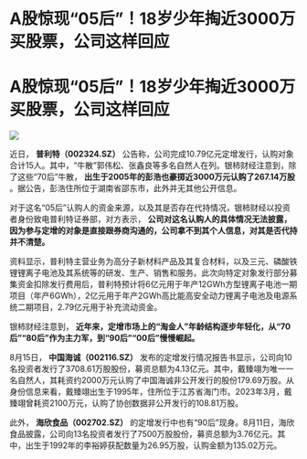 # A股惊现“05后”！18岁少年掏近3000万买股票，公司这样回应

# A股惊现“05后”！18岁少年掏近3000万买股票，公司这样回应

![](https://inews.gtimg.com/om_bt/OYeZvoO9cvTI6yRn9mafslxZVPuP1B-xUg9siJqCt7Qj4AA/1000)

近日， **普利特（002324.SZ）**
公告称，公司完成10.79亿元定增发行，认购对象合计15人。其中，“牛散”郭伟松、张鑫良等多名自然人在列。银柿财经注意到，除了这些“70后”牛散，
**出生于2005年的彭浩也豪掷近3000万元认购了267.14万股** 。据公告，彭浩住所位于湖南省邵东市，此外并无其他公开信息。

对于这名“05后”认购人的资金来源，以及其是否存在代持情况，银柿财经以投资者身份致电普利特证券部，对方表示，
**公司对这名认购人的具体情况无法披露，因为参与定增的对象是直接跟券商沟通的，公司拿不到其个人信息，对其是否代持并不清楚。**

资料显示，普利特主营业务为高分子新材料产品及其复合材料，以及三元、磷酸铁锂锂离子电池及其系统等的研发、生产、销售和服务。此次向特定对象发行部分募集资金扣除发行费用后，普利特预计将6亿元用于年产12GWh方型锂离子电池一期项目（年产6GWh），2亿元用于年产2GWh高比能高安全动力锂离子电池及电源系统二期项目，2.79亿元用于补充流动资金。

银柿财经注意到， **近年来，定增市场上的“淘金人”年龄结构逐步年轻化，从“70后”“80后”作为主力军，到“90后”“00后”慢慢崛起。**

8月15日， **中国海诚（002116.SZ）**
发布的定增发行情况报告书显示，公司向10名投资者发行了3708.61万股股份，募资总额为4.13亿元。其中，戴臻翊为唯一一名自然人，其耗资约2000万元认购了中国海诚非公开发行的股份179.69万股。从身份信息来看，戴臻翊出生于1995年，住所位于江苏省海门市。2023年3月，戴臻翊曾耗资2100万元，认购了协创数据非公开发行的108.81万股。

此外， **海欣食品（002702.SZ）**
的定增发行中也有“90后”现身。8月11日，海欣食品披露，公司向13名投资者发行了7500万股股份，募资总额为3.76亿元。其中，出生于1992年的李裕婷获配数量为26.95万股，认购金额为135.02万元。

